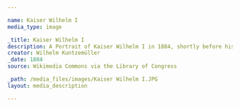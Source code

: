 ```yaml
---

name: Kaiser Wilhelm I
media_type: image

_title: Kaiser Wilhelm I
description: A Portrait of Kaiser Wilhelm I in 1884, shortly before his death.
creator: Wilhelm Kuntzemüller 
_date: 1884
source: Wikimedia Commons via the Library of Congress

_path: /media_files/images/Kaiser Wilhelm I.JPG 
layout: media_description

---
```

